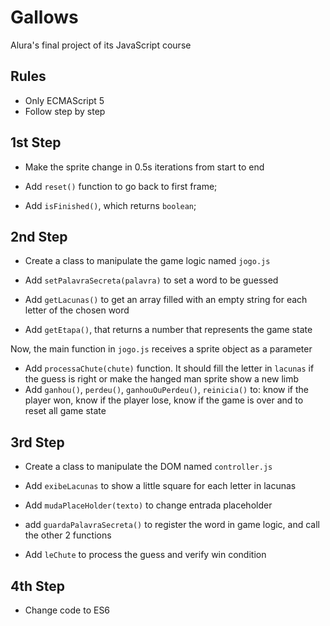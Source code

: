 # Gallows

Alura's final project of its JavaScript course

## Rules

- Only ECMAScript 5
- Follow step by step

## 1st Step
- Make the sprite change in 0.5s iterations from start to end

- Add `reset()` function to go back to first frame;
- Add `isFinished()`, which returns `boolean`;

## 2nd Step
- Create a class to manipulate the game logic named `jogo.js`

- Add `setPalavraSecreta(palavra)` to set a word to be guessed
- Add `getLacunas()` to get an array filled with an empty string for each letter of the chosen word
- Add `getEtapa()`, that returns a number that represents the game state

Now, the main function in `jogo.js` receives a sprite object as a parameter

- Add `processaChute(chute)` function. It should fill the letter in `lacunas` if the guess is right or make the hanged man sprite show a new limb
- Add `ganhou()`, `perdeu()`, `ganhouOuPerdeu()`, `reinicia()` to: know if the player won, know if the player lose, know if the game is over and to reset all game state

## 3rd Step

- Create a class to manipulate the DOM named `controller.js`

- Add `exibeLacunas` to show a little square for each letter in lacunas
- Add `mudaPlaceHolder(texto)` to change entrada placeholder
- add `guardaPalavraSecreta()` to register the word in game logic, and call the other 2 functions

- Add `leChute` to process the guess and verify win condition

## 4th Step

- Change code to ES6